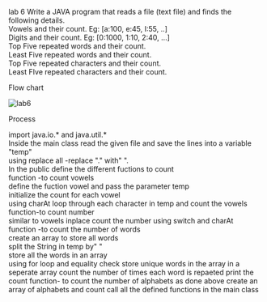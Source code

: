 lab 6
Write a JAVA program that reads a file (text file) and finds the following details.<br>
Vowels and their count. Eg: [a:100, e:45, I:55, ..]<br>
Digits and their count. Eg: [0:1000, 1:10, 2:40, ...]<br>
Top Five repeated words and their count.<br>
Least Five repeated words and their count.<br>
Top Five repeated characters and their count.<br>
Least FIve repeated characters and their count.<br>

Flow chart

![lab6](https://github.com/Malavika2505/22122131-MDS273L-JAVA/assets/118505120/176b1ef6-7e19-44d2-a01e-4c9855a65114)
 
 Process
 
import java.io.* and java.util.*<br>
Inside the main class read the given file and save the lines into a variable "temp"<br>
using replace all -replace "." with" ".<br>
In the public define the different fuctions to count<br>
function -to count vowels<br>
      define the fuction vowel and pass the parameter temp<br>
      initialize the count for each vowel<br>
      using charAt loop through each character in temp and count the vowels<br>
function-to count number<br>
       similar to vowels inplace count the number using switch and charAt<br>
function -to count the number of words<br>
        create an array to store all words<br>
        split the String in temp by" "<br>
        store all the words in an array<br>
        using for loop and equality check store unique words in the array in a
             seperate array
        count the number of times each word is repaeted
        print the count
function- to count the number of alphabets
         as done above create an array of alphabets and count
call all the defined functions in  the main class

